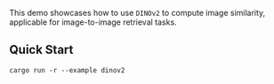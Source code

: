 This demo showcases how to use `DINOv2` to compute image similarity, applicable for image-to-image retrieval tasks.

## Quick Start

```shell
cargo run -r --example dinov2
```
